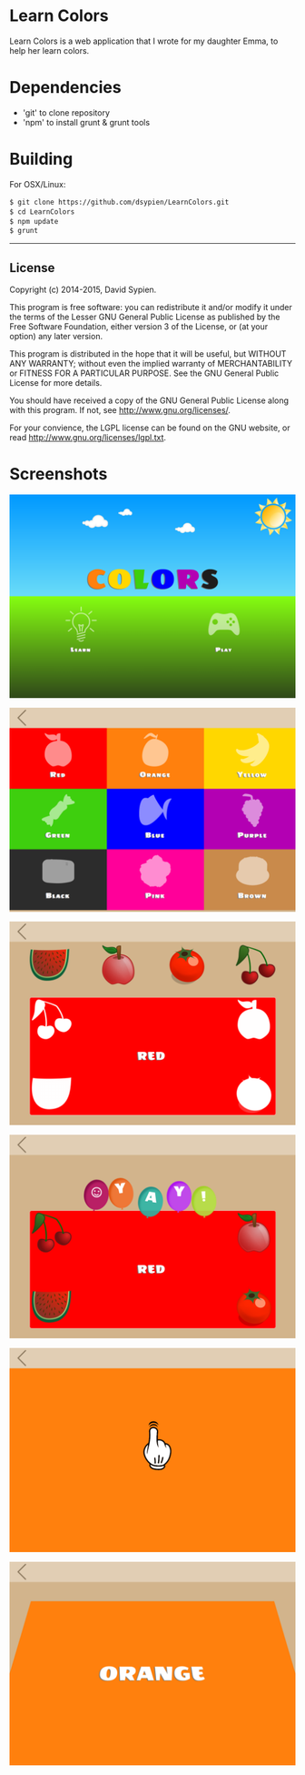 # Learn Colors
Learn Colors is a web application that I wrote for my daughter Emma, to help 
her learn colors. 

Dependencies
====

- 'git' to clone repository
- 'npm' to install grunt & grunt tools 

Building
====

For OSX/Linux:

```bash
$ git clone https://github.com/dsypien/LearnColors.git
$ cd LearnColors
$ npm update
$ grunt
```

-------
License
-------

Copyright (c) 2014-2015, David Sypien.

This program is free software: you can redistribute it and/or modify
it under the terms of the Lesser GNU General Public License as
published by the Free Software Foundation, either version 3 of the
License, or (at your option) any later version.

This program is distributed in the hope that it will be useful,
but WITHOUT ANY WARRANTY; without even the implied warranty of
MERCHANTABILITY or FITNESS FOR A PARTICULAR PURPOSE.  See the
GNU General Public License for more details.

You should have received a copy of the GNU General Public License
along with this program.  If not, see <http://www.gnu.org/licenses/>.

For your convience, the LGPL license can be found on the GNU website,
or read http://www.gnu.org/licenses/lgpl.txt.

Screenshots
===

![alt text](https://github.com/dsypien/LearnColors/blob/master/github-snapshots/1.png "Learn Colors main screen")

![alt text](https://github.com/dsypien/LearnColors/blob/master/github-snapshots/2.png "Choose color for matching game screen")

![alt text](https://github.com/dsypien/LearnColors/blob/master/github-snapshots/3.png "Red color matching game")

![alt text](https://github.com/dsypien/LearnColors/blob/master/github-snapshots/4.png "YAY! we did it!  We matched all the items :)")

![alt text](https://github.com/dsypien/LearnColors/blob/master/github-snapshots/5.png "Click orange flip card.")

![alt text](https://github.com/dsypien/LearnColors/blob/master/github-snapshots/6.png "Orange card flipping.")


